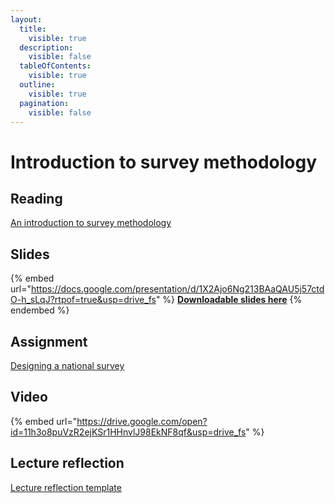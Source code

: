 ```yaml
---
layout:
  title:
    visible: true
  description:
    visible: false
  tableOfContents:
    visible: true
  outline:
    visible: true
  pagination:
    visible: false
---
```


# Introduction to survey methodology

## Reading

[An introduction to survey methodology](https://drive.google.com/file/d/1510IpLWgcbCgxcepDlrgHxT0L_GpWEUe/view?usp=sharing)

## Slides

{% embed url="https://docs.google.com/presentation/d/1X2Ajo6Ng213BAaQAU5j57ctdO-h_sLqJ?rtpof=true&usp=drive_fs" %}
[**Downloadable slides here**](https://docs.google.com/presentation/d/1X2Ajo6Ng213BAaQAU5j57ctdO-h_sLqJ?rtpof=true\&usp=drive_fs)
{% endembed %}

## Assignment

[Designing a national survey](https://docs.google.com/document/d/1X75OQNw3H_CKuFwxjPq-oUbvaDlhDvV0?rtpof=true\&usp=drive_fs)

## Video

{% embed url="https://drive.google.com/open?id=11h3o8puVzR2ejKSr1HHnvlJ98EkNF8qf&usp=drive_fs" %}

## Lecture reflection

[Lecture reflection template](https://docs.google.com/document/d/1u7988o1R9i6RxFKRmj0kol62aBWnt7Y-?rtpof=true\&usp=drive_fs)

